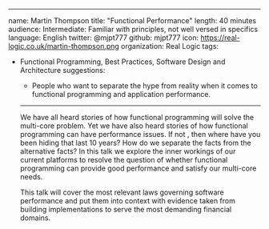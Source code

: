 ---
name: Martin Thompson
title: "Functional Performance"
length: 40 minutes
audience: Intermediate: Familiar with principles, not well versed in specifics
language: English
twitter: @mjpt777
github: mjpt777
icon: https://real-logic.co.uk/martin-thompson.png
organization: Real Logic
tags:
  - Functional Programming, Best Practices, Software Design and Architecture
  suggestions:
    - People who want to separate the hype from reality when it comes to functional programming and application performance.
    ---
    We have all heard stories of how functional programming will solve the multi-core problem. Yet we have also heard stories of how functional programming can have performance issues.  If not , then where have you been hiding that last 10 years? How do we separate the facts from the alternative facts? In this talk we explore the inner workings of our current platforms to resolve the question of whether functional programming can provide good performance and satisfy our multi-core needs.
    
    This talk will cover the most relevant laws governing software performance and put them into context with evidence taken from building implementations to serve the most demanding financial domains.

